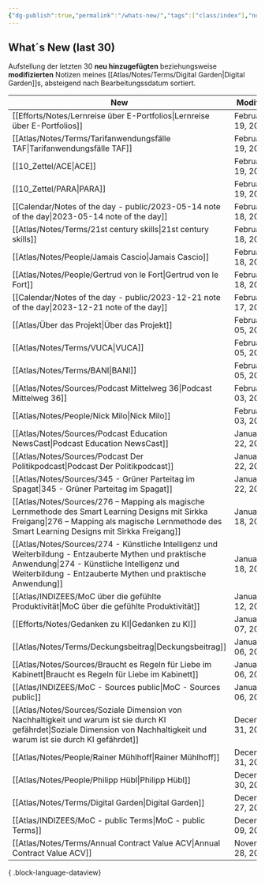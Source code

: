 ```yaml
---
{"dg-publish":true,"permalink":"/whats-new/","tags":["class/index"],"noteIcon":""}
---
```


## What´s New (last 30)
Aufstellung der letzten 30 **neu hinzugefügten** beziehungsweise **modifizierten** Notizen meines [[Atlas/Notes/Terms/Digital Garden\|Digital Garden]]s, absteigend nach Bearbeitungssdatum sortiert. 



| New                                                                                                                                                                                                                   | Modified          | Ort                                |
| --------------------------------------------------------------------------------------------------------------------------------------------------------------------------------------------------------------------- | ----------------- | ---------------------------------- |
| [[Efforts/Notes/Lernreise über E-Portfolios\|Lernreise über E-Portfolios]]                                                                                                                                         | February 19, 2024 | Efforts/Notes                      |
| [[Atlas/Notes/Terms/Tarifanwendungsfälle TAF\|Tarifanwendungsfälle TAF]]                                                                                                                                           | February 19, 2024 | Atlas/Notes/Terms                  |
| [[10_Zettel/ACE\|ACE]]                                                                                                                                                                                             | February 19, 2024 | 10_Zettel                          |
| [[10_Zettel/PARA\|PARA]]                                                                                                                                                                                           | February 19, 2024 | 10_Zettel                          |
| [[Calendar/Notes of the day - public/2023-05-14 note of the day\|2023-05-14 note of the day]]                                                                                                                      | February 18, 2024 | Calendar/Notes of the day - public |
| [[Atlas/Notes/Terms/21st century skills\|21st century skills]]                                                                                                                                                     | February 18, 2024 | Atlas/Notes/Terms                  |
| [[Atlas/Notes/People/Jamais Cascio\|Jamais Cascio]]                                                                                                                                                                | February 18, 2024 | Atlas/Notes/People                 |
| [[Atlas/Notes/People/Gertrud von le Fort\|Gertrud von le Fort]]                                                                                                                                                    | February 18, 2024 | Atlas/Notes/People                 |
| [[Calendar/Notes of the day - public/2023-12-21 note of the day\|2023-12-21 note of the day]]                                                                                                                      | February 17, 2024 | Calendar/Notes of the day - public |
| [[Atlas/Über das Projekt\|Über das Projekt]]                                                                                                                                                                       | February 05, 2024 | Atlas                              |
| [[Atlas/Notes/Terms/VUCA\|VUCA]]                                                                                                                                                                                   | February 05, 2024 | Atlas/Notes/Terms                  |
| [[Atlas/Notes/Terms/BANI\|BANI]]                                                                                                                                                                                   | February 05, 2024 | Atlas/Notes/Terms                  |
| [[Atlas/Notes/Sources/Podcast Mittelweg 36\|Podcast Mittelweg 36]]                                                                                                                                                 | February 03, 2024 | Atlas/Notes/Sources                |
| [[Atlas/Notes/People/Nick Milo\|Nick Milo]]                                                                                                                                                                        | February 03, 2024 | Atlas/Notes/People                 |
| [[Atlas/Notes/Sources/Podcast Education NewsCast\|Podcast Education NewsCast]]                                                                                                                                     | January 22, 2024  | Atlas/Notes/Sources                |
| [[Atlas/Notes/Sources/Podcast Der Politikpodcast\|Podcast Der Politikpodcast]]                                                                                                                                     | January 22, 2024  | Atlas/Notes/Sources                |
| [[Atlas/Notes/Sources/345 - Grüner Parteitag im Spagat\|345 - Grüner Parteitag im Spagat]]                                                                                                                         | January 22, 2024  | Atlas/Notes/Sources                |
| [[Atlas/Notes/Sources/276 – Mapping als magische Lernmethode des Smart Learning Designs mit Sirkka Freigang\|276 – Mapping als magische Lernmethode des Smart Learning Designs mit Sirkka Freigang]]               | January 18, 2024  | Atlas/Notes/Sources                |
| [[Atlas/Notes/Sources/274 - Künstliche Intelligenz und Weiterbildung - Entzauberte Mythen und praktische Anwendung\|274 - Künstliche Intelligenz und Weiterbildung - Entzauberte Mythen und praktische Anwendung]] | January 18, 2024  | Atlas/Notes/Sources                |
| [[Atlas/INDIZEES/MoC über die gefühlte Produktivität\|MoC über die gefühlte Produktivität]]                                                                                                                        | January 12, 2024  | Atlas/INDIZEES                     |
| [[Efforts/Notes/Gedanken zu KI\|Gedanken zu KI]]                                                                                                                                                                   | January 07, 2024  | Efforts/Notes                      |
| [[Atlas/Notes/Terms/Deckungsbeitrag\|Deckungsbeitrag]]                                                                                                                                                             | January 06, 2024  | Atlas/Notes/Terms                  |
| [[Atlas/Notes/Sources/Braucht es Regeln für Liebe im Kabinett\|Braucht es Regeln für Liebe im Kabinett]]                                                                                                           | January 06, 2024  | Atlas/Notes/Sources                |
| [[Atlas/INDIZEES/MoC - Sources public\|MoC - Sources public]]                                                                                                                                                      | January 06, 2024  | Atlas/INDIZEES                     |
| [[Atlas/Notes/Sources/Soziale Dimension von Nachhaltigkeit und warum ist sie durch KI gefährdet\|Soziale Dimension von Nachhaltigkeit und warum ist sie durch KI gefährdet]]                                       | December 31, 2023 | Atlas/Notes/Sources                |
| [[Atlas/Notes/People/Rainer Mühlhoff\|Rainer Mühlhoff]]                                                                                                                                                            | December 31, 2023 | Atlas/Notes/People                 |
| [[Atlas/Notes/People/Philipp Hübl\|Philipp Hübl]]                                                                                                                                                                  | December 30, 2023 | Atlas/Notes/People                 |
| [[Atlas/Notes/Terms/Digital Garden\|Digital Garden]]                                                                                                                                                               | December 27, 2023 | Atlas/Notes/Terms                  |
| [[Atlas/INDIZEES/MoC - public Terms\|MoC - public Terms]]                                                                                                                                                          | December 09, 2023 | Atlas/INDIZEES                     |
| [[Atlas/Notes/Terms/Annual Contract Value ACV\|Annual Contract Value ACV]]                                                                                                                                         | November 28, 2023 | Atlas/Notes/Terms                  |

{ .block-language-dataview}


